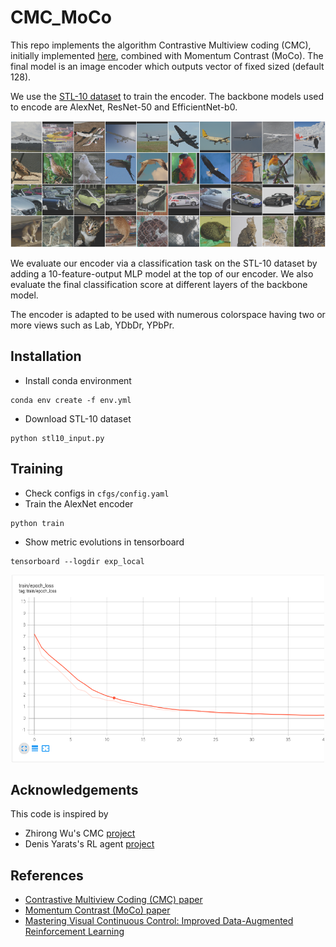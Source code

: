 # CMC_MoCo
This repo implements the algorithm Contrastive Multiview coding (CMC), initially implemented [here](https://github.com/HobbitLong/CMC/), combined with Momentum Contrast (MoCo).
The final model is an image encoder which outputs vector of fixed sized (default 128).

We use the [STL-10 dataset](https://cs.stanford.edu/~acoates/stl10/) to train the encoder. The backbone models used to encode are AlexNet, ResNet-50 and EfficientNet-b0.

<p align="center">
  <img src="figures/stl10.png" width="700">
</p>

We evaluate our encoder via a classification task on the STL-10 dataset by adding a 10-feature-output MLP model at the top of our encoder. We also evaluate 
the final classification score at different layers of the backbone model.

The encoder is adapted to be used with numerous colorspace having two or more views such as Lab, YDbDr, YPbPr.

## Installation

* Install conda environment
```shell
conda env create -f env.yml
```
* Download STL-10 dataset
```shell
python stl10_input.py
```

## Training

* Check configs in ``cfgs/config.yaml``
* Train the AlexNet encoder
```shell
python train
```
* Show metric evolutions in tensorboard
```shell
tensorboard --logdir exp_local
```
<p align="center">
  <img src="figures/training.png" width="500" height="300">
</p>

## Acknowledgements
This code is inspired by
* Zhirong Wu's CMC [project](https://github.com/HobbitLong/CMC)
* Denis Yarats's RL agent [project](https://github.com/facebookresearch/drqv2)

## References
* [Contrastive Multiview Coding (CMC) paper](https://arxiv.org/abs/1906.05849)
* [Momentum Contrast (MoCo) paper](https://arxiv.org/abs/1911.05722)
* [Mastering Visual Continuous Control: Improved Data-Augmented Reinforcement Learning](https://arxiv.org/abs/2107.09645)
